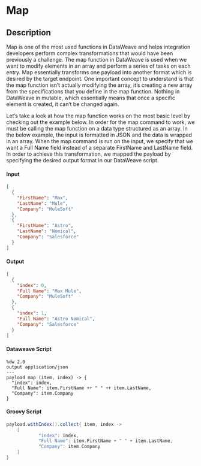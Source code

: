 # Map

## Description

Map is one of the most used functions in DataWeave and helps integration developers perform complex transformations that would have been previously a challenge. The map function in DataWeave is used when we want to modify elements in an array and perform a series of tasks on each entry. Map essentially transforms one payload into another format which is desired by the target endpoint. One important concept to understand is that the map function isn’t actually modifying the array, it’s creating a new array from the specifications that you define in the map function. Nothing in DataWeave in mutable, which essentially means that once a specific element is created, it can’t be changed again.

Let’s take a look at how the map function works on the most basic level by checking out the example below. In order for the map command to work, we must be calling the map function on a data type structured as an array. In the below example, the input is formatted in JSON and the data is wrapped in an array. When the map command is run on the input, we specify that we want a Full Name field instead of a separate FirstName and LastName field. In order to achieve this transformation, we mapped the payload by specifying the desired output format in our DataWeave script.

#### Input
``` json
[
  {
    "FirstName": "Max",
    "LastName": "Mule",
    "Company": "MuleSoft"
  },
  {
    "FirstName": "Astro",
    "LastName": "Nomical",
    "Company": "Salesforce"
  }
]
```
#### Output

``` json
[
  {
    "index": 0,
    "Full Name": "Max Mule",
    "Company": "MuleSoft"
  },
  {
    "index": 1,
    "Full Name": "Astro Nomical",
    "Company": "Salesforce"
  }
]
```

#### Dataweave Script

```
%dw 2.0
output application/json
---
payload map (item, index) -> {
  "index": index,
  "Full Name": item.FirstName ++ " " ++ item.LastName,
  "Company": item.Company
}
```

#### Groovy Script

``` groovy
payload.withIndex().collect{ item, index ->
    [
            "index": index,
            "Full Name": item.FirstName + " " + item.LastName,
            "Company": item.Company
    ]
}
```